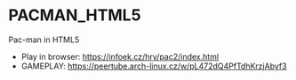 # PACMAN_HTML5
Pac-man in HTML5
- Play in browser: https://infoek.cz/hry/pac2/index.html
- GAMEPLAY: https://peertube.arch-linux.cz/w/pL472dQ4PfTdhKrzjAbyf3
